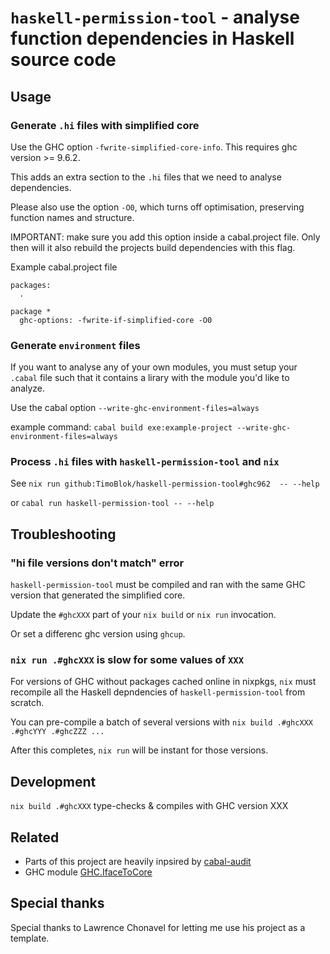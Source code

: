 
# `haskell-permission-tool` - analyse function dependencies in Haskell source code

## Usage

### Generate `.hi` files with simplified core

Use the GHC option `-fwrite-simplified-core-info`. This requires ghc version >= 9.6.2.

This adds an extra section to the `.hi` files that we need to analyse dependencies.

Please also use the option `-O0`, which turns off optimisation, preserving function names and structure.

IMPORTANT: make sure you add this option inside a cabal.project file. Only then will it also rebuild the projects build dependencies with this flag.

Example cabal.project file

```cabal
packages:
  .

package *
  ghc-options: -fwrite-if-simplified-core -O0 
```

### Generate `environment` files

If you want to analyse any of your own modules, you must setup your `.cabal` file such that it contains a lirary with the module you'd like to analyze.

Use the cabal option `--write-ghc-environment-files=always`

example command: `cabal build exe:example-project --write-ghc-environment-files=always`

### Process `.hi` files with `haskell-permission-tool` and `nix`

See `nix run github:TimoBlok/haskell-permission-tool#ghc962  -- --help`

or `cabal run haskell-permission-tool -- --help`

## Troubleshooting

### "hi file versions don't match" error

`haskell-permission-tool` must be compiled and ran with the same GHC version that generated the simplified core.

Update the `#ghcXXX` part of your `nix build` or `nix run` invocation.

Or set a differenc ghc version using `ghcup`.


### `nix run .#ghcXXX` is slow for some values of `XXX`

For versions of GHC without packages cached online in nixpkgs, `nix` must recompile all the Haskell depndencies of `haskell-permission-tool` from scratch.

You can pre-compile a batch of several versions with `nix build .#ghcXXX .#ghcYYY .#ghcZZZ ...`

After this completes, `nix run` will be instant for those versions.

## Development

`nix build .#ghcXXX` type-checks & compiles with GHC version XXX

## Related

- Parts of this project are heavily inpsired by [cabal-audit](https://github.com/TristanCacqueray/cabal-audit/tree/main)
- GHC module [GHC.IfaceToCore](https://hackage.haskell.org/package/ghc-9.6.1/docs/GHC-IfaceToCore.html)

## Special thanks

Special thanks to Lawrence Chonavel for letting me use his project as a template.

